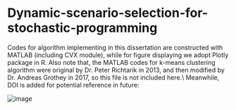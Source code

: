 # Dynamic-scenario-selection-for-stochastic-programming
Codes for algorithm implementing in this dissertation are constructed with MATLAB (including CVX module), while for figure displaying we adopt Plotly package in R. Also note that, the MATLAB codes for k-means clustering algorithm were original by Dr. Peter Richtarik in 2013, and then modified by Dr. Andreas Grothey in 2017, so this file is not included here.\\
Meanwhile, DOI is added for potential reference in future:

![image](https://zenodo.org/badge/524349847.svg)
